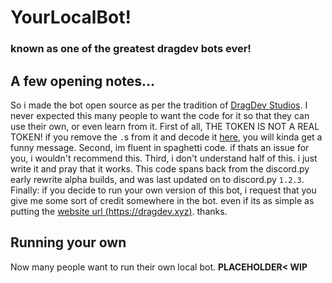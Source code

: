 # YourLocalBot!
### known as one of the greatest dragdev bots ever!

## A few opening notes...
So i made the bot open source as per the tradition of [DragDev Studios](https://dragdev.xyz). I never expected this many people to want the code for it so that they can use their own, or even learn from it.
First of all, THE TOKEN IS NOT A REAL TOKEN! if you remove the `.`s from it and decode it [here](https://www.base64decode.org/), you will kinda get a funny message.
Second, im fluent in spaghetti code. if thats an issue for you, i wouldn't recommend this.
Third, i don't understand half of this. i just write it and pray that it works. This code spans back from the discord.py early rewrite alpha builds, and was last updated on to discord.py `1.2.3`.
Finally: if you decide to run your own version of this bot, i request that you give me some sort of credit somewhere in the bot. even if its as simple as putting the [website url (https://dragdev.xyz)](https://dragdev.xyz). thanks.

## Running your own
Now many people want to run their own local bot. **PLACEHOLDER< WIP**
